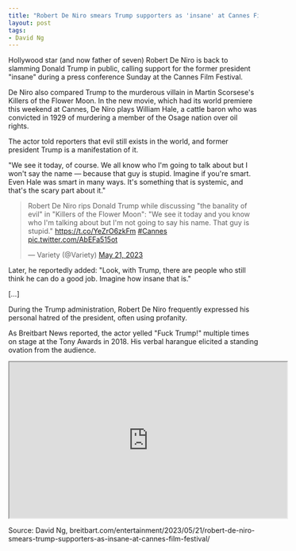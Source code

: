 ```yaml
---
title: "Robert De Niro smears Trump supporters as 'insane' at Cannes Film Festival"
layout: post
tags:
- David Ng
---
```


Hollywood star (and now father of seven) Robert De Niro is back to slamming Donald Trump in public, calling support for the former president "insane" during a press conference Sunday at the Cannes Film Festival.

De Niro also compared Trump to the murderous villain in Martin Scorsese's Killers of the Flower Moon. In the new movie, which had its world premiere this weekend at Cannes, De Niro plays William Hale, a cattle baron who was convicted in 1929 of murdering a member of the Osage nation over oil rights.

The actor told reporters that evil still exists in the world, and former president Trump is a manifestation of it.

"We see it today, of course. We all know who I'm going to talk about but I won't say the name — because that guy is stupid. Imagine if you're smart. Even Hale was smart in many ways. It's something that is systemic, and that's the scary part about it."

<blockquote class="twitter-tweet"><p lang="en" dir="ltr">Robert De Niro rips Donald Trump while discussing &quot;the banality of evil&quot; in &quot;Killers of the Flower Moon&quot;: &quot;We see it today and you know who I'm talking about but I'm not going to say his name. That guy is stupid.&quot; <a href="https://t.co/YeZrO6zkFm">https://t.co/YeZrO6zkFm</a> <a href="https://twitter.com/hashtag/Cannes?src=hash&amp;ref_src=twsrc%5Etfw">#Cannes</a> <a href="https://t.co/AbEFa515ot">pic.twitter.com/AbEFa515ot</a></p>&mdash; Variety (@Variety) <a href="https://twitter.com/Variety/status/1660259516544430080?ref_src=twsrc%5Etfw">May 21, 2023</a></blockquote> <script async src="https://platform.twitter.com/widgets.js" charset="utf-8"></script>

Later, he reportedly added: "Look, with Trump, there are people who still think he can do a good job. Imagine how insane that is."

[…]

During the Trump administration, Robert De Niro frequently expressed his personal hatred of the president, often using profanity.

As Breitbart News reported, the actor yelled "Fuck Trump!" multiple times on stage at the Tony Awards in 2018. His verbal harangue elicited a standing ovation from the audience.

<iframe width="560" height="315" src="https://www.youtube.com/embed/DVWxQvlgRrM" title="Robert De Niro: 'Fuck Trump!'"></iframe>

Source: David Ng, breitbart.com/entertainment/2023/05/21/robert-de-niro-smears-trump-supporters-as-insane-at-cannes-film-festival/
